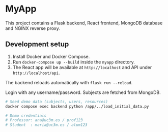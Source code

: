 # MyApp

This project contains a Flask backend, React frontend, MongoDB database and NGINX reverse proxy.

## Development setup

1. Install Docker and Docker Compose.
2. Run `docker-compose up --build` inside the `myapp` directory.
3. The React app will be available at `http://localhost` and API under `http://localhost/api`.

The backend reloads automatically with `flask run --reload`.

Login with any username/password. Subjects are fetched from MongoDB.

```bash
# Seed demo data (subjects, users, resources)
docker compose exec backend python /app/../load_initial_data.py

# Demo credentials
# Professor: ana@uc3m.es / prof123
# Student  : maria@uc3m.es / alum123
```
